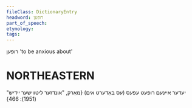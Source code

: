 ```yaml
---
fileClass: DictionaryEntry
headword: רופּען
part_of_speech: 
etymology: 
tags: 
---
```

רופּען
'to be anxious about'

NORTHEASTERN
==============

יעדער איינעם רופּעט עפּעס (עס באַדערט אים)
{מאַרק, "אונדזער ליטווישער ייִדיש" (1951): 466}
